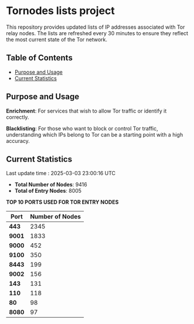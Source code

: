 # Tornodes lists project

This repository provides updated lists of IP addresses associated with Tor relay nodes. The lists are refreshed every 30 minutes to ensure they reflect the most current state of the Tor network.

## Table of Contents

- [Purpose and Usage](#purpose-and-usage)
- [Current Statistics](#current-statistics)


## Purpose and Usage

**Enrichment**: For services that wish to allow Tor traffic or identify it correctly.

**Blacklisting**: For those who want to block or control Tor traffic, understanding which IPs belong to Tor can be a starting point with a high accuracy.

## Current Statistics

Last update time : 2025-03-03 23:00:16 UTC

- **Total Number of Nodes**: 9416
- **Total of Entry Nodes**: 8005

**TOP 10 PORTS USED FOR TOR ENTRY NODES**

| **Port** | **Number of Nodes** |
|------|-----------------|
| **443**   | 2345  |
| **9001**   | 1833  |
| **9000**   | 452  |
| **9100**   | 350  |
| **8443**   | 199  |
| **9002**   | 156  |
| **143**   | 131  |
| **110**   | 118  |
| **80**   | 98  |
| **8080**   | 97  |

